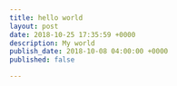 ```yaml
---
title: hello world
layout: post
date: 2018-10-25 17:35:59 +0000
description: My world
publish_date: 2018-10-08 04:00:00 +0000
published: false

---
```

